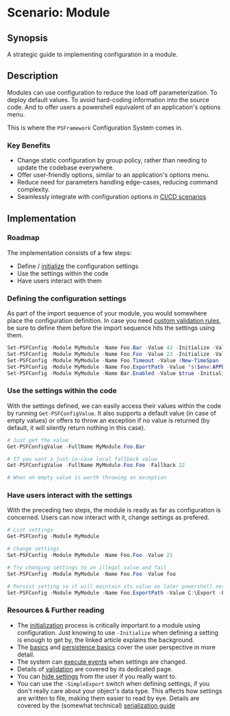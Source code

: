 ﻿# Scenario: Module

## Synopsis

A strategic guide to implementing configuration in a module.

## Description

Modules can use configuration to reduce the load off parameterization.
To deploy default values.
To avoid hard-coding information into the source code.
And to offer users a powershell equivalent of an application's options menu.

This is where the `PSFramework` Configuration System comes in.

### Key Benefits

+ Change static configuration by group policy, rather than needing to update the codebase everywhere.
+ Offer user-friendly options, similar to an application's options menu.
+ Reduce need for parameters handling edge-cases, reducing command complexity.
+ Seamlessly integrate with configuration options in [CI/CD scenarios](scenario-ci-cd.md)

## Implementation

### Roadmap

The implementation consists of a few steps:

+ Define / [initialize](../Core/initialize.md) the configuration settings
+ Use the settings within the code
+ Have users interact with them

### Defining the configuration settings

As part of the import sequence of your module, you would somewhere place the configuration definition.
In case you need [custom validation rules](../Core/validation.md), be sure to define them before the import sequence hits the settings using them.

```powershell
Set-PSFConfig -Module MyModule -Name Foo.Bar -Value 42 -Initialize -Validation integer -Description "Setting that does a few things"
Set-PSFConfig -Module MyModule -Name Foo.Foo -Value 23 -Initialize -Validation integer -Description "Setting that does a few other things"
Set-PSFConfig -Module MyModule -Name Foo.Timeout -Value (New-TimeSpan -Minutes 15) -Initialize -Validation timespan -Description "Setting that contains a timespan. Used to determine the timeout of foo."
Set-PSFConfig -Module MyModule -Name Foo.ExportPath -Value "$($env:APPDATA)\MyModule\Export" -Initialize -Validation string -Description "The path where foo gets exported to."
Set-PSFConfig -Module MyModule -Name Bar.Enabled -Value $true -Initialize -Validation bool -Description "Whether bar is enabled. Bar is used to override foo."
```

### Use the settings within the code

With the settings defined, we can easily access their values within the code by running `Get-PSFConfigValue`.
It also supports a default value (in case of empty values) or offers to throw an exception if no value is returned (by default, it will silently return nothing in this case).

```powershell
# Just get the value
Get-PSFConfigValue -FullName MyModule.Foo.Bar

# If you want a just-in-case local fallback value
Get-PSFConfigValue -FullName MyModule.Foo.Foo -Fallback 22

# When an empty value is worth throwing an exception
```

### Have users interact with the settings

With the preceding two steps, the module is ready as far as configuration is concerned.
Users can now interact with it, change settings as prefered.

```powershell
# List settings
Get-PSFConfig -Module MyModule

# Change settings
Set-PSFConfig -Module MyModule -Name Foo.Foo -Value 21

# Try changing settings to an illegal value and fail
Set-PSFConfig -Module MyModule -Name Foo.Foo -Value foo

# Persist setting so it will maintain its value on later powershell sessions
Set-PSFConfig -Module MyModule -Name Foo.ExportPath -Value C:\Export -PassThru | Register-PSFConfig
```

### Resources & Further reading

+ The [initialization](../Core/initialize.md) process is critically important to a module using configuration.
Just knowing to use `-Initialize` when defining a setting is enough to get by, the linked article explains the background.
+ The [basics](../Core/basics.md) and [persistence basics](../Core/persistence-basics.md) cover the user perspective in more detail.
+ The system can [execute events](../Core/handler.md) when settings are changed.
+ Details of [validation](../Core/validation.md) are covered by its dedicated page.
+ You can [hide settings](../Core/in-hiding.md) from the user if you really want to.
+ You can use the `-SimpleExport` switch when defining settings, if you don't really care about your object's data type.
This affects how settings are written to file, making them easier to read by eye.
Details are covered by the (somewhat technical) [serialization guide](../Persistence/persistence-serialization.md)
